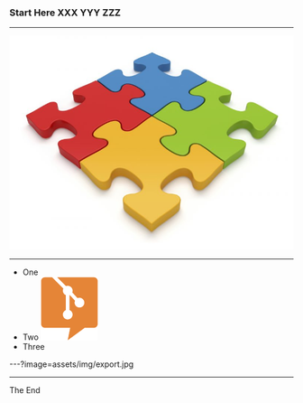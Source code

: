 
### Start Here XXX YYY ZZZ

---

![](assets/img/modular.jpg)

---

- One
- Two ![](assets/img/logo.png)
- Three

---?image=assets/img/export.jpg

---

The End
